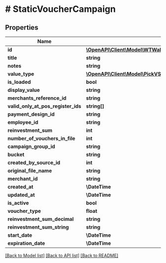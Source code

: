# # StaticVoucherCampaign

## Properties

Name | Type | Description | Notes
------------ | ------------- | ------------- | -------------
**id** | [**\OpenAPI\Client\Model\WTWalletPageViewId**](WTWalletPageViewId.md) |  |
**title** | **string** |  |
**notes** | **string** |  |
**value_type** | [**\OpenAPI\Client\Model\PickVSCampaignUpdateParamsExcludeKeyofVSCampaignUpdateParamsStartDateOrExpirationDateValueType**](PickVSCampaignUpdateParamsExcludeKeyofVSCampaignUpdateParamsStartDateOrExpirationDateValueType.md) |  |
**is_loaded** | **bool** |  |
**display_value** | **string** |  | [optional]
**merchants_reference_id** | **string** |  | [optional]
**valid_only_at_pos_register_ids** | **string[]** |  | [optional]
**payment_design_id** | **string** |  |
**employee_id** | **string** |  |
**reinvestment_sum** | **int** |  |
**number_of_vouchers_in_file** | **int** |  |
**campaign_group_id** | **string** |  | [optional]
**bucket** | **string** |  | [optional]
**created_by_source_id** | **int** |  |
**original_file_name** | **string** |  | [optional]
**merchant_id** | **string** |  |
**created_at** | **\DateTime** |  |
**updated_at** | **\DateTime** |  |
**is_active** | **bool** |  |
**voucher_type** | **float** |  |
**reinvestment_sum_decimal** | **string** |  |
**reinvestment_sum_string** | **string** |  |
**start_date** | **\DateTime** |  |
**expiration_date** | **\DateTime** |  |

[[Back to Model list]](../../README.md#models) [[Back to API list]](../../README.md#endpoints) [[Back to README]](../../README.md)
